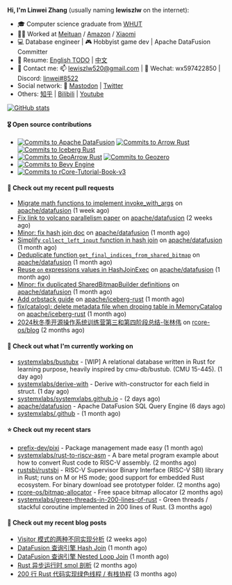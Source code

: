 **Hi, I'm Linwei Zhang** (usually naming **lewiszlw** on the internet):
- 🎓 Computer science graduate from [WHUT](https://en.wikipedia.org/wiki/Wuhan_University_of_Technology)
- 👨‍💻 Worked at [Meituan](https://about.meituan.com/home) / [Amazon](https://www.amazon.com/) / [Xiaomi](https://www.mi.com/)
- 💻 Database engineer | 🎮 Hobbyist game dev | Apache DataFusion Committer
- 📄 Resume: [English TODO](https://github.com/lewiszlw/lewiszlw/blob/main/Resume_EN.md) | [中文](https://github.com/lewiszlw/lewiszlw/blob/main/Resume_CN.md)
- 📱 Contact me: 📫 [lewiszlw520@gmail.com](mailto:lewiszlw520@gmail.com) | 💬 Wechat: wx597422850 | Discord: [linwei#8522](http://discordapp.com/users/891664307035713576)
- Social network: 🦣 [Mastodon](https://mastodon.world/@lewiszlw) | [Twitter](https://twitter.com/lewiszlw)
- Others: [知乎](https://www.zhihu.com/people/tian-qian-zhu-wu-ya) | [Bilibili](https://space.bilibili.com/43876861) | [Youtube](https://www.youtube.com/channel/UCnvri1tqAjxsp9nGQ63zUNw)

[![GitHub stats](https://github-readme-stats.vercel.app/api?username=lewiszlw&count_private=true&show_icons=true&theme=solarized-dark&include_all_commits=true)](https://github.com/anuraghazra/github-readme-stats)

#### 🎖️ Open source contributions
- [![Commits to Apache DataFusion](https://img.shields.io/github/commit-activity/t/apache/datafusion?authorFilter=lewiszlw&style=social&label=Apache%20DataFusion)](https://github.com/apache/datafusion/commits?author=lewiszlw) [![Commits to Arrow Rust](https://img.shields.io/github/commit-activity/t/apache/arrow-rs?authorFilter=lewiszlw&style=social&label=Arrow%20Rust)](https://github.com/apache/arrow-rs/commits?author=lewiszlw) [![Commits to Iceberg Rust](https://img.shields.io/github/commit-activity/t/apache/iceberg-rust?authorFilter=lewiszlw&style=social&label=Iceberg%20Rust)](https://github.com/apache/iceberg-rust/commits?author=lewiszlw)
- [![Commits to GeoArrow Rust](https://img.shields.io/github/commit-activity/t/geoarrow/geoarrow-rs?authorFilter=lewiszlw&style=social&label=GeoArrow%20Rust)](https://github.com/geoarrow/geoarrow-rs/commits?author=lewiszlw) [![Commits to Geozero](https://img.shields.io/github/commit-activity/t/georust/geozero?authorFilter=lewiszlw&style=social&label=Geozero)](https://github.com/georust/geozero/commits?author=lewiszlw)
- [![Commits to Bevy Engine](https://img.shields.io/github/commit-activity/t/bevyengine/bevy?authorFilter=lewiszlw&style=social&label=Bevy%20Engine)](https://github.com/bevyengine/bevy/commits?author=lewiszlw)
- [![Commits to rCore-Tutorial-Book-v3](https://img.shields.io/github/commit-activity/t/rcore-os/rCore-Tutorial-Book-v3?authorFilter=lewiszlw&style=social&label=rCore%20Tutorial%20Book)](https://github.com/rcore-os/rCore-Tutorial-Book-v3/commits?author=lewiszlw)

#### 🔨 Check out my recent pull requests

- [Migrate math functions to implement invoke_with_args](https://github.com/apache/datafusion/pull/14658) on [apache/datafusion](https://github.com/apache/datafusion) (1 week ago)
- [Fix link to volcano parallelism paper](https://github.com/apache/datafusion/pull/14497) on [apache/datafusion](https://github.com/apache/datafusion) (2 weeks ago)
- [Minor: fix hash join doc](https://github.com/apache/datafusion/pull/14206) on [apache/datafusion](https://github.com/apache/datafusion) (1 month ago)
- [Simplify `collect_left_input` function in hash join](https://github.com/apache/datafusion/pull/14148) on [apache/datafusion](https://github.com/apache/datafusion) (1 month ago)
- [Deduplicate function `get_final_indices_from_shared_bitmap`](https://github.com/apache/datafusion/pull/14145) on [apache/datafusion](https://github.com/apache/datafusion) (1 month ago)
- [Reuse `on` expressions values in HashJoinExec](https://github.com/apache/datafusion/pull/14131) on [apache/datafusion](https://github.com/apache/datafusion) (1 month ago)
- [Minor: fix duplicated SharedBitmapBuilder definitions](https://github.com/apache/datafusion/pull/14122) on [apache/datafusion](https://github.com/apache/datafusion) (1 month ago)
- [Add orbstack guide](https://github.com/apache/iceberg-rust/pull/856) on [apache/iceberg-rust](https://github.com/apache/iceberg-rust) (1 month ago)
- [fix(catalog): delete metadata file when droping table in MemoryCatalog](https://github.com/apache/iceberg-rust/pull/854) on [apache/iceberg-rust](https://github.com/apache/iceberg-rust) (1 month ago)
- [ 2024秋冬季开源操作系统训练营第三和第四阶段总结-张林伟](https://github.com/rcore-os/blog/pull/702) on [rcore-os/blog](https://github.com/rcore-os/blog) (2 months ago)

#### 👷 Check out what I'm currently working on

- [systemxlabs/bustubx](https://github.com/systemxlabs/bustubx) - [WIP] A relational database written in Rust for learning purpose, heavily inspired by cmu-db/bustub. (CMU 15-445). (1 day ago)
- [systemxlabs/derive-with](https://github.com/systemxlabs/derive-with) - Derive with-constructor for each field in struct. (1 day ago)
- [systemxlabs/systemxlabs.github.io](https://github.com/systemxlabs/systemxlabs.github.io) -  (2 days ago)
- [apache/datafusion](https://github.com/apache/datafusion) - Apache DataFusion SQL Query Engine (6 days ago)
- [systemxlabs/.github](https://github.com/systemxlabs/.github) -  (1 month ago)

#### ⭐ Check out my recent stars

- [prefix-dev/pixi](https://github.com/prefix-dev/pixi) - Package management made easy (1 month ago)
- [systemxlabs/rust-to-riscv-asm](https://github.com/systemxlabs/rust-to-riscv-asm) - A bare metal program example about how to convert Rust code to RISC-V assembly. (2 months ago)
- [rustsbi/rustsbi](https://github.com/rustsbi/rustsbi) - RISC-V Supervisor Binary Interface (RISC-V SBI) library in Rust; runs on M or HS mode; good support for embedded Rust ecosystem. For binary download see prototyper folder. (2 months ago)
- [rcore-os/bitmap-allocator](https://github.com/rcore-os/bitmap-allocator) - Free space bitmap allocator (2 months ago)
- [systemxlabs/green-threads-in-200-lines-of-rust](https://github.com/systemxlabs/green-threads-in-200-lines-of-rust) - Green threads / stackful coroutine implemented in 200 lines of Rust. (3 months ago)

#### 📜 Check out my recent blog posts

- [Visitor 模式的两种不同实现分析](https://systemxlabs.github.io/blog/visitor-pattern/) (2 weeks ago)
- [DataFusion 查询引擎 Hash Join](https://systemxlabs.github.io/blog/datafusion-hash-join/) (1 month ago)
- [DataFusion 查询引擎 Nested Loop Join](https://systemxlabs.github.io/blog/datafusion-nested-loop-join/) (1 month ago)
- [Rust 异步运行时 smol 剖析](https://systemxlabs.github.io/blog/smol-async-runtime/) (2 months ago)
- [200 行 Rust 代码实现绿色线程 / 有栈协程](https://systemxlabs.github.io/blog/green-threads-in-200-lines-of-rust/) (3 months ago)
